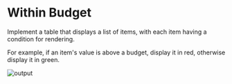 # Within Budget

Implement a table that displays a list of items, with each item having a condition for rendering.

For example, if an item's value is above a budget, display it in red, otherwise display it in green.

![output](https://storage.googleapis.com/acciojob-open-file-collections/Screen_Recording_2023-02-28_at_7_26_19_PM_AdobeExpress.gif)
